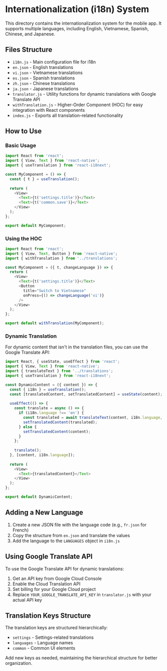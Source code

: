 # Internationalization (i18n) System

This directory contains the internationalization system for the mobile app. It supports multiple languages, including English, Vietnamese, Spanish, Chinese, and Japanese.

## Files Structure

- `i18n.js` - Main configuration file for i18n
- `en.json` - English translations
- `vi.json` - Vietnamese translations
- `es.json` - Spanish translations
- `zh.json` - Chinese translations
- `ja.json` - Japanese translations
- `translator.js` - Utility functions for dynamic translations with Google Translate API
- `withTranslation.js` - Higher-Order Component (HOC) for easy integration with React components
- `index.js` - Exports all translation-related functionality

## How to Use

### Basic Usage

```javascript
import React from 'react';
import { View, Text } from 'react-native';
import { useTranslation } from 'react-i18next';

const MyComponent = () => {
  const { t } = useTranslation();
  
  return (
    <View>
      <Text>{t('settings.title')}</Text>
      <Text>{t('common.save')}</Text>
    </View>
  );
};

export default MyComponent;
```

### Using the HOC

```javascript
import React from 'react';
import { View, Text, Button } from 'react-native';
import { withTranslation } from '../translations';

const MyComponent = ({ t, changeLanguage }) => {
  return (
    <View>
      <Text>{t('settings.title')}</Text>
      <Button 
        title="Switch to Vietnamese" 
        onPress={() => changeLanguage('vi')} 
      />
    </View>
  );
};

export default withTranslation(MyComponent);
```

### Dynamic Translation

For dynamic content that isn't in the translation files, you can use the Google Translate API:

```javascript
import React, { useState, useEffect } from 'react';
import { View, Text } from 'react-native';
import { translateText } from '../translations';
import { useTranslation } from 'react-i18next';

const DynamicContent = ({ content }) => {
  const { i18n } = useTranslation();
  const [translatedContent, setTranslatedContent] = useState(content);
  
  useEffect(() => {
    const translate = async () => {
      if (i18n.language !== 'en') {
        const translated = await translateText(content, i18n.language, 'en');
        setTranslatedContent(translated);
      } else {
        setTranslatedContent(content);
      }
    };
    
    translate();
  }, [content, i18n.language]);
  
  return (
    <View>
      <Text>{translatedContent}</Text>
    </View>
  );
};

export default DynamicContent;
```

## Adding a New Language

1. Create a new JSON file with the language code (e.g., `fr.json` for French)
2. Copy the structure from `en.json` and translate the values
3. Add the language to the `LANGUAGES` object in `i18n.js`

## Using Google Translate API

To use the Google Translate API for dynamic translations:

1. Get an API key from Google Cloud Console
2. Enable the Cloud Translation API
3. Set billing for your Google Cloud project
4. Replace `YOUR_GOOGLE_TRANSLATE_API_KEY` in `translator.js` with your actual API key

## Translation Keys Structure

The translation keys are structured hierarchically:

- `settings` - Settings-related translations
- `languages` - Language names
- `common` - Common UI elements

Add new keys as needed, maintaining the hierarchical structure for better organization.